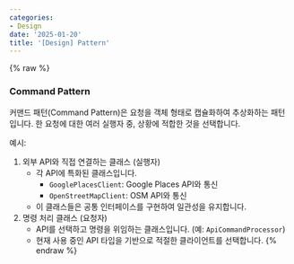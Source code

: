 ```yaml
---
categories:
- Design
date: '2025-01-20'
title: '[Design] Pattern'
---
```


{% raw %}
### Command Pattern
커맨드 패턴(Command Pattern)은 요청을 객체 형태로 캡슐화하여 추상화하는 패턴입니다. 한 요청에 대한 여러 실행자 중, 상황에 적합한 것을 선택합니다.

예시:
1. 외부 API와 직접 연결하는 클래스 (실행자)
    - 각 API에 특화된 클래스입니다.
        - `GooglePlacesClient`: Google Places API와 통신
        - `OpenStreetMapClient`: OSM API와 통신
    - 이 클래스들은 공통 인터페이스를 구현하여 일관성을 유지합니다.
2. 명령 처리 클래스 (요청자)
    - API를 선택하고 명령을 위임하는 클래스입니다. (예: `ApiCommandProcessor`)
    - 현재 사용 중인 API 타입을 기반으로 적절한 클라이언트를 선택합니다.
{% endraw %}